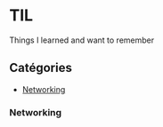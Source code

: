 # TIL

Things I learned and want to remember

## Catégories

- [Networking](https://github.com/willfynch/til#networking)


### <a name="networking"></a>Networking
